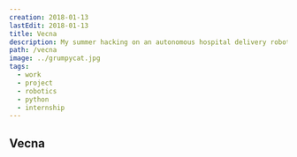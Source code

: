 ```yaml
---
creation: 2018-01-13
lastEdit: 2018-01-13
title: Vecna
description: My summer hacking on an autonomous hospital delivery robot
path: /vecna
image: ../grumpycat.jpg
tags:
  - work
  - project
  - robotics
  - python
  - internship
---
```


## Vecna
